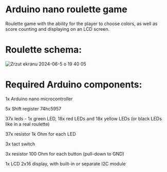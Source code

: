 # Arduino nano roulette game
Roulette game with the ability for the player to choose colors, as well as score counting and displaying on an LCD screen.

# Roulette schema:
![Zrzut ekranu 2024-06-5 o 19 40 05](https://github.com/martinio203/Arduino-roulette/assets/59512545/d2e5d316-34e0-4631-a46a-3dbadbc66b4f)

# Required Arduino components:

1x Arduino nano microcontroller

5x Shift register 74hc5957

37x leds - 1x green LED, 18x red LEDs and 18x yellow LEDs (or black LEDs like in a real roulette) 

37x resistor 1k Ohm for each LED

3x tact switch

3x resistor 100 Ohm for each button (pull-down to GND)

1x LCD 2x16 display, with built-in or separate I2C module

